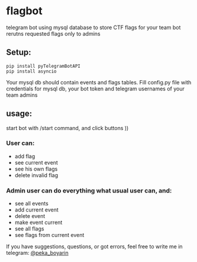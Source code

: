# flagbot
telegram bot using mysql database to store CTF flags for your team
bot rerutns requested flags only to admins

## Setup:
```
pip install pyTelegramBotAPI
pip install asyncio
```
Your mysql db should contain events and flags tables.
Fill config.py file with credentials for mysql db, your bot token and telegram usernames of your team admins

## usage:
start bot with /start command, and click buttons ))
### User can:
- add flag
- see current event
- see his own flags
- delete invalid flag
### Admin user can do everything what usual user can, and:
- see all events
- add current event
- delete event
- make event current
- see all flags
- see flags from current event

If you have suggestions, questions, or got errors, feel free to write me in telegram: [@peka_boyarin](t.me/peka_boyarin)
